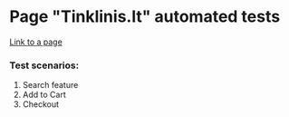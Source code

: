 # Page "Tinklinis.lt" automated tests
[Link to a page](https://tinklinis.lt/)
### Test scenarios:
1. Search feature
2. Add to Cart
3. Checkout